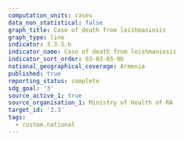 ```yaml
---
computation_units: cases
data_non_statistical: false
graph_title: Case of death from leishmaniosis
graph_type: line
indicator: 3.3.5.b
indicator_name: Case of death from leishmaniosis
indicator_sort_order: 03-03-05-0b
national_geographical_coverage: Armenia
published: true
reporting_status: complete
sdg_goal: '3'
source_active_1: true
source_organisation_1: Ministry of Health of RA
target_id: '3.3'
tags:
  - custom.national
---
```

